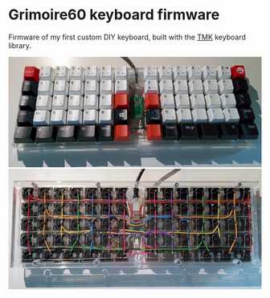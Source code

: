 # Grimoire60 keyboard firmware

Firmware of my first custom DIY keyboard, built with the [TMK](https://github.com/tmk/tmk_core) keyboard library.

![front](doc/front.jpg)
![back](doc/back.jpg)